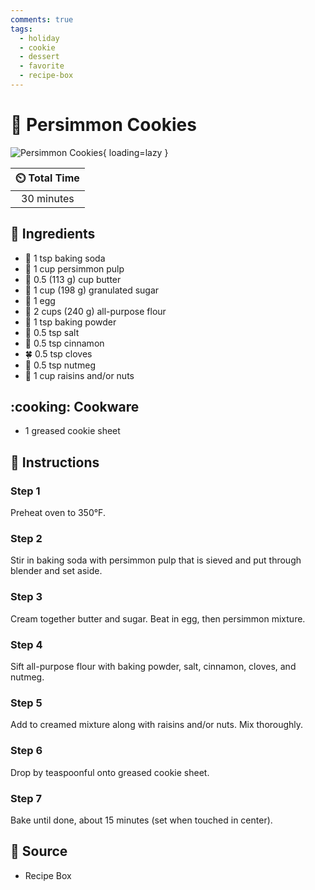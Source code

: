 ```yaml
---
comments: true
tags:
  - holiday
  - cookie
  - dessert
  - favorite
  - recipe-box
---
```

# :cookie: Persimmon Cookies

![Persimmon Cookies][1]{ loading=lazy }

| :timer_clock: Total Time |
|:-----------------------: |
| 30 minutes |

## :salt: Ingredients

- :cup_with_straw: 1 tsp baking soda
- :sponge: 1 cup persimmon pulp
- :butter: 0.5 (113 g) cup butter
- :candy: 1 cup (198 g) granulated sugar
- :egg: 1 egg
- :ear_of_rice: 2 cups (240 g) all-purpose flour
- :dash: 1 tsp baking powder
- :salt: 0.5 tsp salt
- :custard: 0.5 tsp cinnamon
- :four_leaf_clover: 0.5 tsp cloves
- :chestnut: 0.5 tsp nutmeg
- :chestnut: 1 cup raisins and/or nuts

## :cooking: Cookware

- 1 greased cookie sheet

## :pencil: Instructions

### Step 1

Preheat oven to 350°F.

### Step 2

Stir in baking soda with persimmon pulp that is sieved and put through blender and set aside.

### Step 3

Cream together butter and sugar. Beat in egg, then persimmon mixture.

### Step 4

Sift all-purpose flour with baking powder, salt, cinnamon, cloves, and nutmeg.

### Step 5

Add to creamed mixture along with raisins and/or nuts. Mix thoroughly.

### Step 6

Drop by teaspoonful onto greased cookie sheet.

### Step 7

Bake until done, about 15 minutes (set when touched in center).

## :link: Source

- Recipe Box

[1]: <../assets/images/persimmon-cookies.jpg>
